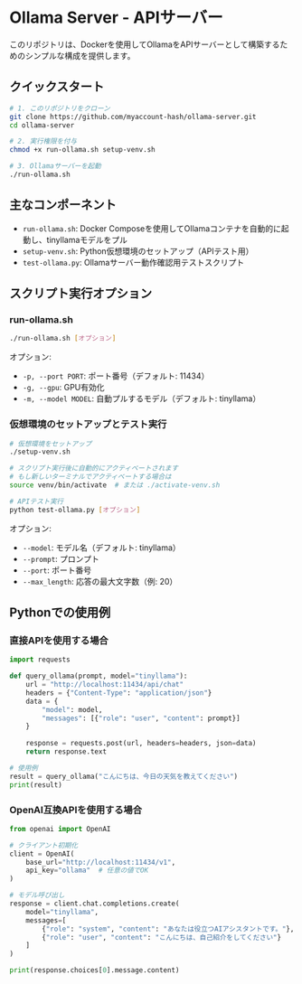 # Ollama Server - APIサーバー

このリポジトリは、Dockerを使用してOllamaをAPIサーバーとして構築するためのシンプルな構成を提供します。

## クイックスタート

```bash
# 1. このリポジトリをクローン
git clone https://github.com/myaccount-hash/ollama-server.git
cd ollama-server

# 2. 実行権限を付与
chmod +x run-ollama.sh setup-venv.sh

# 3. Ollamaサーバーを起動
./run-ollama.sh
```

## 主なコンポーネント

- `run-ollama.sh`: Docker Composeを使用してOllamaコンテナを自動的に起動し、tinyllamaモデルをプル
- `setup-venv.sh`: Python仮想環境のセットアップ（APIテスト用）
- `test-ollama.py`: Ollamaサーバー動作確認用テストスクリプト

## スクリプト実行オプション

### run-ollama.sh

```bash
./run-ollama.sh [オプション]
```

オプション:
- `-p, --port PORT`: ポート番号（デフォルト: 11434）
- `-g, --gpu`: GPU有効化
- `-m, --model MODEL`: 自動プルするモデル（デフォルト: tinyllama）

### 仮想環境のセットアップとテスト実行

```bash
# 仮想環境をセットアップ
./setup-venv.sh

# スクリプト実行後に自動的にアクティベートされます
# もし新しいターミナルでアクティベートする場合は
source venv/bin/activate  # または ./activate-venv.sh

# APIテスト実行
python test-ollama.py [オプション]
```

オプション:
- `--model`: モデル名（デフォルト: tinyllama）
- `--prompt`: プロンプト
- `--port`: ポート番号
- `--max_length`: 応答の最大文字数（例: 20）

## Pythonでの使用例

### 直接APIを使用する場合

```python
import requests

def query_ollama(prompt, model="tinyllama"):
    url = "http://localhost:11434/api/chat"
    headers = {"Content-Type": "application/json"}
    data = {
        "model": model,
        "messages": [{"role": "user", "content": prompt}]
    }
    
    response = requests.post(url, headers=headers, json=data)
    return response.text

# 使用例
result = query_ollama("こんにちは、今日の天気を教えてください")
print(result)
```

### OpenAI互換APIを使用する場合

```python
from openai import OpenAI

# クライアント初期化
client = OpenAI(
    base_url="http://localhost:11434/v1",
    api_key="ollama"  # 任意の値でOK
)

# モデル呼び出し
response = client.chat.completions.create(
    model="tinyllama",
    messages=[
        {"role": "system", "content": "あなたは役立つAIアシスタントです。"},
        {"role": "user", "content": "こんにちは、自己紹介をしてください"}
    ]
)

print(response.choices[0].message.content)
``` 